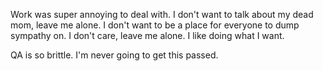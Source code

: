 Work was super annoying to deal with. I don't want to talk about my dead mom, leave me alone. I don't want to be a place for everyone to dump sympathy on. I don't care, leave me alone. I like doing what I want.

QA is so brittle. I'm never going to get this passed.
